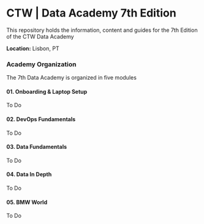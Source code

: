 # CTW | Data Academy 7th Edition

This repository holds the information, content and guides for the 7th Edition of the CTW Data Academy

**Location:** Lisbon, PT

### Academy Organization

The 7th Data Academy is organized in five modules

#### 01. Onboarding & Laptop Setup
To Do

#### 02. DevOps Fundamentals
To Do

#### 03. Data Fundamentals
To Do

#### 04. Data In Depth
To Do

#### 05. BMW World
To Do